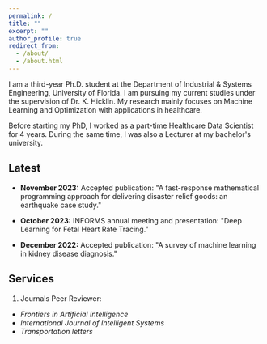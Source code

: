 ```yaml
---
permalink: /
title: ""
excerpt: ""
author_profile: true
redirect_from: 
  - /about/
  - /about.html
---
```



I am a third-year Ph.D. student at the Department of Industrial & Systems Engineering, University of Florida. I am pursuing my current studies under the supervision of Dr. K. Hicklin. My research mainly focuses on Machine Learning and Optimization with applications in healthcare. 

Before starting my PhD, I worked as a part-time Healthcare Data Scientist for 4 years. During the same time, I was also a Lecturer at my bachelor's university.

Latest
------
- **November 2023:** Accepted publication: "A fast-response mathematical programming approach for delivering disaster relief goods: an earthquake case study." 

- **October 2023:** INFORMS annual meeting and presentation: "Deep Learning for Fetal Heart Rate Tracing." 

- **December 2022:** Accepted publication: "A survey of machine learning in kidney disease diagnosis." 



Services
------
1) Journals Peer Reviewer:
- *Frontiers in Artificial Intelligence*
- *International Journal of Intelligent Systems*
- *Transportation letters*
